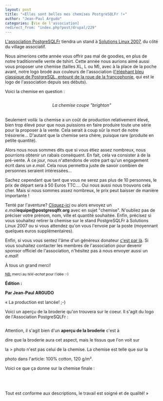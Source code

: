 ```yaml
---
layout: post
title: "«Elles sont belles mes chemises PostgreSQLFr !»"
author: "Jean-Paul Argudo"
categories: [Vie de l'association]
redirect_from: "index.php?post/drupal/229"
---
```



<p><a href="./?q=node/163">L'association PostgreSQLFr</a> tiendra un stand à <a href="http://www.solutionslinux.fr/" target="_blank">Solutions Linux 2007</a>, du côté du village associatif.</p>

<p>

Nous aimerions cette année vous offrir pas mal de goodies, en plus de notre traditionnelle vente de tshirt. Cette année nous aurions aimé aussi vous proposer une chemise (tailles XL, L ou M), avec à la place de la poche avant, notre logo brodé aux couleurs de l'association (<a href="http://dbadialog.free.fr/PGFr/postgresqlfr.png" target="_blank">l'éléphant bleu classique de PostgreSQL, entouré de la roue de la francophonie</a>, qui est le logo de l'association depuis ses débuts).</p>

<!--more-->


<p>Voici la chemise en question&nbsp;: </p>

<p><img title="chemise.jpg, oct 2008" style="margin: 0 auto; display: block;" alt="" src="/public/chemise.jpg" /></p>

<center><em>La chemise coupe "brighton"<br /><br /></em></center><p>

Seulement voilà: la chemise a un coût de production relativement élevé, bien trop élevé pour que nous puissions en faire produire toute une série pour la proposer à la vente. Cela serait à coup sûr la mort de notre trésorerie... D'autant que la chemise sera chère, puisque rare (produite en petite quantité).</p>

<p>Alors nous nous sommes dits que si vous étiez assez nombreux, nous pourrions obtenir un rabais conséquent. En fait, cela va consister à de la pré-vente. À ce jour, nous n'attendons de votre part qu'un engagement écrit dans un <em>e.mail</em>. Cela nous permettra juste de savoir combien de personnes seraient intéressées...</p>

<p>Sachez cependant que tant que vous ne serez pas plus de 10 personnes, le prix de départ sera à 50 Euros TTC.... Oui nous aussi nous trouvons cela cher. Mais si nous sommes assez nombreux, le prix peut baisser de manière importante&nbsp;!</p>

<p>Tenté par l'aventure? <a href="mailto:equipe@postgresqlfr.org?subject=chemise">Cliquez-ici</a> ou alors envoyez un <em>e.mail</em><strong>equipe@postgresqlfr.org</strong> avec en sujet "chemise". N'oubliez pas de préciser votre prénom, nom, ville et quantité souhaitée. Enfin, précisez si vous souhaitez retirer la chemise sur le stand PostgreSQLFr à Solutions Linux 2007 ou si vous attendez qu'on vous l'envoie par la poste (moyennant quelques euros supplémentaires).</p>

<p>Enfin, si vous vous sentez l'âme d'un généreux donateur <a href="./?q=node/473">c'est par là</a>. Si vous souhaitez contacter les membres de l'association pour devenir sponsor officiel de l'association, n'hésitez pas à nous envoyer aussi un <em>e.mail</em>! </p>

<p>À tous un grand merci!</p>

<p><small><ins>NB:</ins> merci au <em>télé-achat</em> pour l'idée :-)</small></p>

<p><strong>Édition :</strong></p>

<p><strong>Par Jean-Paul ARGUDO<br /></strong></p>

<p>« La production est lancée! ;-)</p>

<p>Voici un aperçu de la broderie qu'on trouvera sur le coeur. Il s'agit du logo de l'Association PostgreSQLFr :</p>

<p><img title="preview_broderie_7cm.jpg, oct 2008" style="margin: 0 auto; display: block;" alt="" src="/public/./.preview_broderie_7cm_m.jpg" /></p>

<p>Attention, il s'agit bien d'un <strong>aperçu de la broderie</strong> c'est à

dire que la broderie aura cet aspect, mais le tissus que l'on voit sur

la &gt; photo n'est pas celui de la chemise. La chemise est telle que sur la

photo dans l'article: 100% cotton, 120 g/m². </p>

<p>Voici ce que ça donne sur la chemise finale :<br /><br />

<img title="chemise-logo.png, oct 2008" style="margin: 0 auto; display: block;" alt="" src="/public/chemise-logo.png" /><br /><br />Tout est conforme aux descriptions, le travail est soigné et de qualité! »</p>